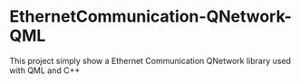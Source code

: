 # EthernetCommunication-QNetwork-QML
This project simply show a Ethernet Communication QNetwork library used with QML and C++
